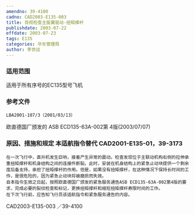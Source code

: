 ```yaml
---
amendno: 39-4100  
cadno: CAD2003-E135-003  
title: 目视检查主旋翼驱动-扭矩撑杆  
publishdate: 2003-07-22  
effdate: 2003-07-23  
tags: E135  
categories: 华东管理局  
author: 李世远  
---
```

  
### 适用范围  
适用于所有序号的EC135型号飞机  
  
<!--more-->  
### 参考文件  
    LBA2001-107/3（2001/03/13）  
欧直德国厂颁发的 ASB ECD135-63A-002第 4版(2003/07/07)  
  
### 原因、措施和规定 本适航指令替代 CAD2001-E135-01，39-3173  
    在一次飞行中，直升机发生巨响，接着产生异常的震动。检查发现位于主联动机构右侧的拉伸承重扭矩撑杆和机身结构之间的连接件断裂。此时，安装在机身结构上的紧急止动块提供一个剩余度后备支持，承担了扭矩撑杆的作用。但是，如果没有扭矩撑杆，在这种情况下保持长时间的工作，是很危险的，因为紧急止动块将被磨损而失效。  
    自本指令生效之日起，按照欧直德国厂颁发的紧急服务通告ASB ECD135-63A-002第4版的要求，完成必要的裂纹检查和标记，更换扭矩撑杆和缩短扭矩撑杆寿限时间的工作。  
    在下次飞行前，应告知飞行员该适航指令和紧急服务通告的内容。  
 CAD2003-E135-003 ／39-4100  
